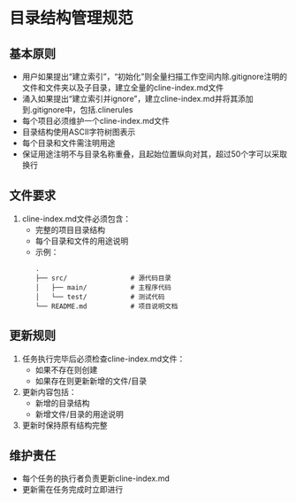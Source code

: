 # 目录结构管理规范

## 基本原则
- 用户如果提出“建立索引”，“初始化”则全量扫描工作空间内除.gitignore注明的文件和文件夹以及子目录，建立全量的cline-index.md文件
- 涌入如果提出“建立索引并ignore”，建立cline-index.md并将其添加到.gitignore中，包括.clinerules
- 每个项目必须维护一个cline-index.md文件
- 目录结构使用ASCII字符树图表示
- 每个目录和文件需注明用途
- 保证用途注明不与目录名称重叠，且起始位置纵向对其，超过50个字可以采取换行

## 文件要求
1. cline-index.md文件必须包含：
   - 完整的项目目录结构
   - 每个目录和文件的用途说明
   - 示例：
     ```
     .
     ├── src/                # 源代码目录
     │   ├── main/           # 主程序代码
     │   └── test/           # 测试代码
     └── README.md           # 项目说明文档
     ```

## 更新规则
1. 任务执行完毕后必须检查cline-index.md文件：
   - 如果不存在则创建
   - 如果存在则更新新增的文件/目录
2. 更新内容包括：
   - 新增的目录结构
   - 新增文件/目录的用途说明
3. 更新时保持原有结构完整

## 维护责任
- 每个任务的执行者负责更新cline-index.md
- 更新需在任务完成时立即进行
